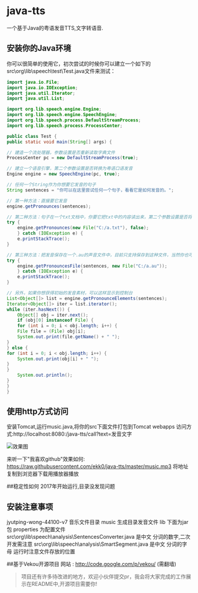 # java-tts
一个基于Java的粤语发音TTS,文字转语音.

## 安装你的Java环境
你可以很简单的使用它，初次尝试的时候你可以建立一个如下的 src\org\lib\speech\test\Test.java文件来测试：
```Java
import java.io.File;
import java.io.IOException;
import java.util.Iterator;
import java.util.List;

import org.lib.speech.engine.Engine;
import org.lib.speech.engine.SpeechEngine;
import org.lib.speech.process.DefaultStreamProcess;
import org.lib.speech.process.ProcessCenter;

public class Test {
public static void main(String[] args) {

// 建造一个流处理器，参数设置是否重新读取字典文件
ProcessCenter pc = new DefaultStreamProcess(true);

// 建立一个语音引擎，第二个参数设置是否转换为粤语口语发音
Engine engine = new SpeechEngine(pc, true);

// 任何一个String作为你想要它发音的句子
String sentences = "你可以在这里尝试任何一个句子，看看它是如何发音的。";

// 第一种方法：直接要它发音
engine.getPronounces(sentences);

// 第二种方法：句子在一个txt文档中，你要它把txt中的内容读出来，第二个参数设置是否将文档内容输出到控制台显示
try {
	engine.getPronounces(new File("C:/a.txt"), false);
	} catch (IOException e) {
	e.printStackTrace();
}

// 第三种方法：把发音保存在一个.au的声音文件中，目前只支持保存到这种文件，当然你也可以自己扩展
try {
	engine.getPronouncesFile(sentences, new File("C:/a.au"));
	} catch (IOException e) {
	e.printStackTrace();
}

// 另外，如果你想获得初始的发音素材，可以这样显示到控制台
List<Object[]> list = engine.getPronounceElements(sentences);
Iterator<Object[]> iter = list.iterator();
while (iter.hasNext()) {
	Object[] obj = iter.next();
	if (obj[0] instanceof File) {
	for (int i = 0; i < obj.length; i++) {
	File file = (File) obj[i];
	System.out.print(file.getName() + " ");
}
} else {
for (int i = 0; i < obj.length; i++) {
	System.out.print(obj[i] + " ");
}
}
	System.out.println();
}
}
}
```
## 使用http方式访问
安装Tomcat,运行music.java,将你的src下面文件打包到Tomcat webapps
访问方式:http://localhost:8080:/java-tts/call?text=发音文字

![效果图](https://raw.githubusercontent.com/ekk0/java-tts/master/music.png) 

来听一下"我喜欢github"效果如何:
https://raw.githubusercontent.com/ekk0/java-tts/master/music.mp3
将地址复制到浏览器下载用播放器播放

##稳定性如何
2017年开始运行,目录没发现问题

## 安装注意事项
jyutping-wong-44100-v7 音乐文件目录
music 生成目录发音文件
lib 下面为jar包
properties 为配置文件
src\org\lib\speech\analysis\SentencesConverter.java 是中文 分词的数字,二次开发需注意
src\org\lib\speech\analysis\SmartSegment.java 是中文 分词的字母
运行时注意文件存放的位置

##基于Vekou开源项目
网站 : http://code.google.com/p/vekou/  (需翻墙)
>项目还有许多待改进的地方，欢迎小伙伴提交pr，我会将大家完成的工作展示在README中,开源项目需要你!








